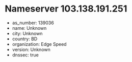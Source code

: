 # Nameserver 103.138.191.251

* as_number: 139036
* name: Unknown
* city: Unknown
* country: BD
* organization: Edge Speed
* version: Unknown
* dnssec: true
